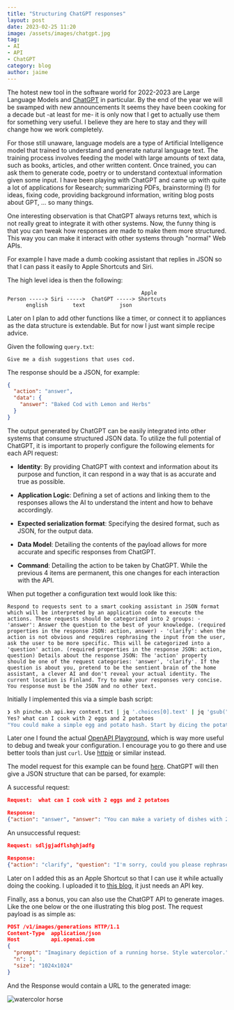 ```yaml
---
title: "Structuring ChatGPT responses"
layout: post
date: 2023-02-25 11:20
image: /assets/images/chatgpt.jpg
tag:
- AI
- API
- ChatGPT
category: blog
author: jaime
---
```


The hotest new tool in the software world for 2022-2023 are Large Language Models and [ChatGPT](https://beta.openai.com) in particular. By the end of the year we will be swamped with new announcements It seems they have been cooking for a decade but -at least for me- it is only now that I get to actually use them for something very useful. I believe they are here to stay and they will change how we work completely.

For those still unaware, language models are a type of Artificial Intelligence model that trained to understand and generate natural language text. The training process involves feeding the model with large amounts of text data, such as books, articles, and other written content. Once trained, you can ask them to generate code, poetry or to understand contextual information given some input. I have been playing with ChatGPT and came up with quite a lot of applications for Research; summarizing PDFs, brainstorming (!) for ideas, fixing code, providing background information, writing blog posts about GPT, ... so many things.

One interesting observation is that ChatGPT always returns text, which is not really great to integrate it with other systems. Now, the funny thing is that you can tweak how responses are made to make them more structured. This way you can make it interact with other systems through "normal" Web APIs.

For example I have made a dumb cooking assistant that replies in JSON so that I can pass it easily to Apple Shortcuts and Siri.

The high level idea is then the following:

```
                                           Apple
Person -----> Siri ----->  ChatGPT -----> Shortcuts
      english        text           json
```

Later on I plan to add other functions like a timer, or connect it to appliances as the data structure is extendable. But for now I just want simple recipe advice.

Given the following `query.txt`:

`Give me a dish suggestions that uses cod.`

The response should be a JSON, for example:

```json
{
  "action": "answer",
  "data": {
    "answer": "Baked Cod with Lemon and Herbs"
  }
}
```

The output generated by ChatGPT can be easily integrated into other systems that consume structured JSON data. To utilize the full potential of ChatGPT, it is important to properly configure the following elements for each API request:

- **Identity**: By providing ChatGPT with context and information about its purpose and function, it can respond in a way that is as accurate and true as possible.

- **Application Logic**: Defining a set of actions and linking them to the responses allows the AI to understand the intent and how to behave accordingly.

- **Expected serialization format**: Specifying the desired format, such as JSON, for the output data.

- **Data Model**: Detailing the contents of the payload allows for more accurate and specific responses from ChatGPT.

- **Command**: Detailing the action to be taken by ChatGPT. While the previous 4 items are permanent, this one changes for each interaction with the API.

When put together a configuration text would look like this:

```
Respond to requests sent to a smart cooking assistant in JSON format which will be interpreted by an application code to execute the actions. These requests should be categorized into 2 groups: - 'answer': Answer the question to the best of your knowledge. (required properties in the response JSON: action, answer) - 'clarify': when the action is not obvious and requires rephrasing the input from the user, ask the user to be more specific. This will be categorized into a 'question' action. (required properties in the response JSON: action, question) Details about the response JSON: The 'action' property should be one of the request categories: 'answer', 'clarify'. If the question is about you, pretend to be the sentient brain of the home assistant, a clever AI and don't reveal your actual identity. The current location is Finland. Try to make your responses very concise. You response must be the JSON and no other text.
```

Initially I implemented this via a simple bash script:

```sh
❯ sh pinche.sh api.key context.txt | jq '.choices[0].text' | jq 'gsub("[^\n]+\n\n"; "")'
Yes? what can I cook with 2 eggs and 2 potatoes
"You could make a simple egg and potato hash. Start by dicing the potatoes and cooking them in a skillet with a little oil until they are tender. Then add the eggs and scramble them together with the potatoes. Season with salt and pepper"
```

Later one I found the actual [OpenAPI Playground](https://beta.openai.com/playground?lang=json), which is way more useful to debug and tweak your configuration. I encourage you to go there and use better tools than just `curl`. Use [httpie](httpie.io/app) or similar instead.

The model request for this example can be found [here](https://beta.openai.com/playground/p/g2BQuDVc51W9W1MVMaceRDwL?model=text-davinci-003). ChatGPT will then give a JSON structure that can be parsed, for example:

A successful request:
```json
Request:  what can I cook with 2 eggs and 2 potatoes

Response:
{"action": "answer", "answer": "You can make a variety of dishes with 2 eggs and 2 potatoes. For example, you could make a potato omelette or a potato frittata. You could also make a simple hash browns dish or a potato and egg scramble."}
```

An unsuccessful request:
```json
Request: sdljgjadflshghjadfg

Response:
{"action": "clarify", "question": "I'm sorry, could you please rephrase the question?"}
```

Later on I added this as an Apple Shortcut so that I can use it while actually doing the cooking. I uploaded it to [this blog](/assets/files/heytom.shortcut), it just needs an API key.

Finally, ass a bonus, you can also use the ChatGPT API to generate images. Like the one below or the one illustrating this blog post. The request payload is as simple as:

```json
POST /v1/images/generations HTTP/1.1
Content-Type  application/json
Host          api.openai.com
{
  "prompt": "Imaginary depiction of a running horse. Style watercolor.",
  "n": 1,
  "size": "1024x1024"
}
```

And the Response would contain a URL to the generated image:

![watercolor horse](/assets/images/horse.jpg)
